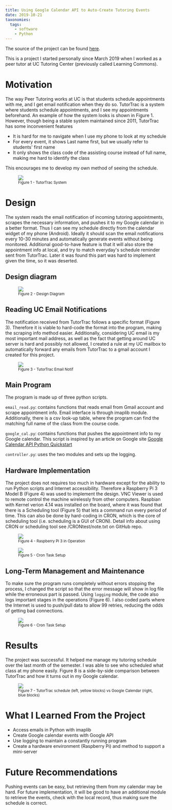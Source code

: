 ```yaml
---
title: Using Google Calendar API to Auto-Create Tutoring Events
date: 2019-10-21
taxonomies:
  tags:
    - software
    - Python
---
```



The source of the project can be found [here](https://github.com/liu2g/TutorCal).

This is a project I started personally since March 2019 when I worked as a peer
tutor at UC Tutoring Center (previously called Learning Commons).

# Motivation
The way Peer Tutoring works at UC is that students schedule appointments with
me, and I get email notification when they do so. TutorTrac is a system where
students schedule appointments, and I see my appointments beforehand. An example
of how the system looks is shown in Figure 1. However, though being a stable
system maintained since 2011, TutorTrac has some inconvenient features

- It is hard for me to navigate when I use my phone to look at my schedule
- For every event, it shows Last name first, but we usually refer to students' first name
- It only shows the class code of the assisting course instead of full name,
  making me hard to identify the class

This encourages me to develop my own method of seeing the schedule.

<figure>
  <img src="tutortrac.webp"/>
  <figcaption> <small> Figure 1 - TutorTrac System </small> </figcaption>
</figure>

# Design
The system reads the email notification of incoming tutoring appointments,
scrapes the necessary information, and pushes it to my Google calendar in a
better format. Thus I can see my schedule directly from the calendar widget of
my phone (Android). Ideally it should scan the email notifications every 10-30
minutes and automatically generate events without being monitored. Additional
good-to-have feature is that it will also store the appointment info at local,
and try to match everyday's schedule reminder sent from TutorTrac. Later it was
found this part was hard to implement given the time, so it was deserted.

## Design diagram

<figure>
  <img src="design.webp"/>
  <figcaption> <small> Figure 2 - Design Diagram </small> </figcaption>
</figure>

## Reading UC Email Notifications
The notification received from TutorTrac follows a specific format (Figure 3).
Therefore it is viable to hard-code the format into the program, making the
scraping info method easier. Additionally, considering UC email is my most
important mail address, as well as the fact that getting around UC server is
hard and possibly not allowed, I created a rule at my UC mailbox to
automatically forward any emails from TutorTrac to a gmail account I created for
this project.

<figure>
  <img src="email.webp"/>
  <figcaption> <small> Figure 3 - TutorTrac Email Notif </small> </figcaption>
</figure>

## Main Program

The program is made up of three python scripts.

`email_read.py`: contains functions that reads email from Gmail account and
scrape appointment info. Email interface is through imaplib module.
Additionally, there is a csv look-up table, where the program can find the
matching full name of the class from the course code.

`google_cal.py`: contains functions that pushes the appointment info to my
Google calendar. This script is inspired by an article on Google site [Google
Calendar API Python
Quickstart](https://developers.google.com/calendar/quickstart/python)

`controller.py`: uses the two modules and sets up the logging.

## Hardware Implementation

The project does not requires too much in hardware except for the ability to run
Python scripts and Internet accessibility. Therefore a Raspberry Pi 3 Model B
(Figure 4) was used to implement the design. VNC Viewer is used to remote
control the machine wirelessly from other computers. Raspbian with Kernel verion
4.14 was installed on the board, where it was found that there is a Scheduling
tool (Figure 5) that lets a command run every period of time. This can also be
done by hard-coding in CRON, which is the core of scheduling tool (i.e.
scheduling is a GUI of CRON). Detail info about using CRON or scheduling tool
see /CRONtest/note.txt on GitHub repo.

<figure>
  <img src="rpi.webp"/>
  <figcaption> <small> Figure 4 - Raspberry Pi 3 in Operation </small> </figcaption>
</figure>

<figure>
  <img src="rpi.webp"/>
  <figcaption> <small> Figure 5 - Cron Task Setup </small> </figcaption>
</figure>

## Long-Term Management and Maintenance

To make sure the program runs completely without errors stopping the process, I
changed the script so that the error message will show in log file while the
erroneous part is passed. Using `logging` module, the code also logs important
stages in the operations (Figure 6). I also coded parts where the Internet is
used to push/pull data to allow 99 retries, reducing the odds of getting bad
connections.

<figure>
  <img src="log.webp"/>
  <figcaption> <small> Figure 6 - Cron Task Setup </small> </figcaption>
</figure>

# Results

The project was successful. It helped me manage my tutoring schedule over the
last month of the semester. I was able to see who scheduled what class at my
phone easily. Figure 8 is a side-by-side comparison between TutorTrac and how it
turns out in my Google calendar.

<figure>
  <img src="gcal.webp"/>
  <figcaption> <small> Figure 7 - TutorTrac schedule (left, yellow blocks) vs Google Calendar (right, blue blocks) </small> </figcaption>
</figure>

# What I Learned From the Project

- Access emails in Python with imaplib
- Create Google calendar events with Google API
- Use logging to maintain a constantly running program
- Create a hardware environment (Raspberry Pi) and method to support a mini-server

# Future Recommendations

Pushing events can be easy, but retrieving them from my calendar may be hard.
For future implementation, it will be good to have an additional module to
retrieve the events, check with the local record, thus making sure the schedule
is correct.

